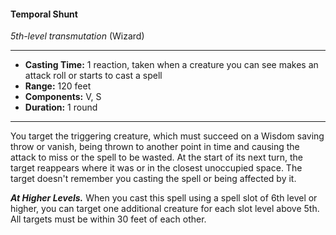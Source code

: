 #### Temporal Shunt
*5th-level transmutation* (Wizard)
___
- **Casting Time:** 1 reaction, taken when a creature you can see makes an attack roll or starts to cast a spell
- **Range:** 120 feet
- **Components:** V, S
- **Duration:** 1 round
---
You target the triggering creature, which must succeed on a Wisdom saving throw or vanish, being thrown to another point in time and causing the attack to miss or the spell to be wasted. At the start of its next turn, the target reappears where it was or in the closest unoccupied space. The target doesn't remember you casting the spell or being affected by it.

***At Higher Levels.*** When you cast this spell using a spell slot of 6th level or higher, you can target one additional creature for each slot level above 5th. All targets must be within 30 feet of each other.